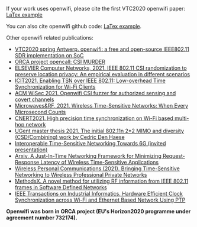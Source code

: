 <!--
Author: Xianjun jiao
SPDX-FileCopyrightText: 2021 UGent
SPDX-License-Identifier: AGPL-3.0-or-later
-->

If your work uses openwifi, please cite the first VTC2020 openwifi paper: [LaTex example](cite-openwifi-vtc-paper.md)

You can also cite openwifi github code: [LaTex example](cite-openwifi-github-code.md).

Other openwifi related publications:
- [VTC2020 spring Antwerp. openwifi: a free and open-source IEEE802.11 SDR implementation on SoC](https://www.orca-project.eu/wp-content/uploads/sites/4/2020/03/openwifi-vtc-antwerp-PID1249076.pdf)
- [ORCA project opencall: CSI MURDER](https://ans.unibs.it/projects/csi-murder/)
- [ELSEVIER Computer Networks, 2021. IEEE 802.11 CSI randomization to preserve location privacy: An empirical evaluation in different scenarios](https://www.sciencedirect.com/science/article/abs/pii/S138912862100102X)
- [ICIT2021. Enabling TSN over IEEE 802.11: Low-overhead Time Synchronization for Wi-Fi Clients](https://biblio.ugent.be/publication/8700714/file/8700715.pdf)
- [ACM WiSec 2021. Openwifi CSI fuzzer for authorized sensing and covert channels](https://dl.acm.org/doi/pdf/10.1145/3448300.3468255)
- [Microwaves&RF, 2021. Wireless Time-Sensitive Networks: When Every Microsecond Counts](https://www.mwrf.com/technologies/systems/article/21164984/wireless-timesensitive-networks-when-every-microsecond-counts)
- [CNERT2021. High precision time synchronization on Wi-Fi based multi-hop network](https://biblio.ugent.be/publication/8709058/file/8709060.pdf)
- [UGent master thesis 2021. The initial 802.11n 2*2 MIMO and diversity (CSD/Combining) work by Cedric Den Haese](https://users.ugent.be/~xjiao/Cedric_Den_Haese_masterproef.pdf)
- [Interoperable Time-Sensitive Networking Towards 6G (invited presentation)](https://biblio.ugent.be/publication/8719532/file/8719533.pdf)
- [Arxiv. A Just-In-Time Networking Framework for Minimizing Request-Response Latency of Wireless Time-Sensitive Applications](https://arxiv.org/abs/2109.03032)
- [Wireless Personal Communications (2021). Bringing Time-Sensitive Networking to Wireless Professional Private Networks](https://link.springer.com/article/10.1007/s11277-021-09056-0)
- [MethodsX. A novel method for utilizing RF information from IEEE 802.11 frames in Software Defined Networks](https://www.sciencedirect.com/science/article/pii/S2215016121003368)
- [IEEE Transactions on Industrial Informatics. Hardware Efficient Clock Synchronization across Wi-Fi and Ethernet Based Network Using PTP](https://ieeexplore.ieee.org/document/9573364)

**Openwifi was born in ORCA project (EU's Horizon2020 programme under agreement number 732174).**
